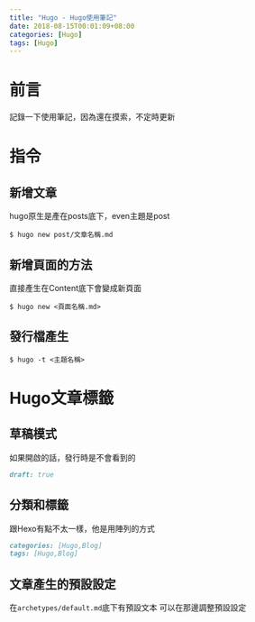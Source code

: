 ```yaml
---
title: "Hugo - Hugo使用筆記"
date: 2018-08-15T00:01:09+08:00
categories: [Hugo]
tags: [Hugo]
---
```


# 前言
記錄一下使用筆記，因為還在摸索，不定時更新

# 指令
## 新增文章
hugo原生是產在posts底下，even主題是post
``` shell
$ hugo new post/文章名稱.md
```

## 新增頁面的方法
直接產生在Content底下會變成新頁面
``` shell
$ hugo new <頁面名稱.md>
```

## 發行檔產生
``` shell
$ hugo -t <主題名稱>
```
# Hugo文章標籤
## 草稿模式
如果開啟的話，發行時是不會看到的
``` md
draft: true
```
## 分類和標籤
跟Hexo有點不太一樣，他是用陣列的方式
``` md
categories: [Hugo,Blog]
tags: [Hugo,Blog]
```
## 文章產生的預設設定
在`archetypes/default.md`底下有預設文本
可以在那邊調整預設設定